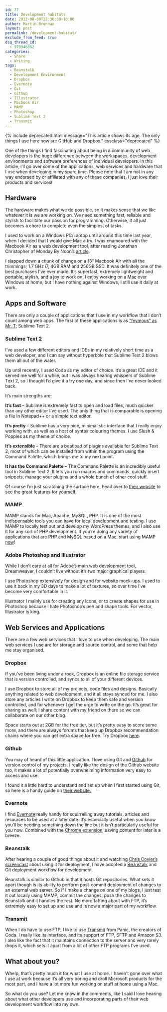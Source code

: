 ```yaml
---
id: 77
title: Development habitats
date: 2012-08-08T22:36:08+10:00
author: Martin Brennan
layout: post
permalink: /development-habitat/
exclude_from_feed: true
dsq_thread_id:
  - 970946862
categories:
  - Share
  - Writing
tags:
  - Beanstalk
  - Development Environment
  - Dropbox
  - Evernote
  - Git
  - Github
  - Illustrator
  - Macbook Air
  - MAMP
  - Photoshop
  - Sublime Text 2
  - Transmit
---
```


{% include deprecated.html message="This article shows its age. The only things I use here now are GitHub and Dropbox." cssclass="deprecated" %}

One of the things I find fascinating about being in a community of web developers is the huge difference between the workspaces, development environments and software preferences of individual developers. In this article, I’ll go over some of the applications, web services and hardware that I use when developing in my spare time. Please note that I am not in any way endorsed by or affiliated with any of these companies, I just love their products and services!<!--more-->

## Hardware

The hardware makes what we do possible, so it makes sense that we like whatever it is we are working on. We need something fast, reliable and stylish to facilitate our passion for programming. Otherwise, it all just becomes a chore to complete even the simplest of tasks.

I used to work on a Windows PC/Laptop until around this time last year, when I decided that I would give Mac a try. I was enamoured with the Macbook Air as a web development tool, after reading Jonathan Christopher of Monday By Noon’s [article](http://mondaybynoon.com/20110712/macbook-air-web-development/).

I slapped down a chunk of change on a 13″ Macbook Air with all the trimmings; 1.7 GHz i7, 4GB RAM and 256GB SSD. It was definitely one of the best purchases I’ve ever made. It’s superfast, extremely lightweight and portable, stylish, and a joy to work on. I enjoy working on a Mac over Windows at home, but I have nothing against Windows, I still use it daily at work.

## Apps and Software

There are only a couple of applications that I use in my workflow that I don’t count among web apps. The first of these applications is as [“feymous” as Mr. T](http://youtu.be/BmQGxzIUVbk?t=3m40s); Sublime Text 2.

### Sublime Text 2

I’ve used a few different editors and IDEs in my relatively short time as a web developer, and I can say without hyperbole that Sublime Text 2 blows them all out of the water.

Up until recently, I used Coda as my editor of choice. It’s a great IDE and it served me well for a while, but I was always hearing whispers of Sublime Text 2, so I thought I’d give it a try one day, and since then I’ve never looked back.

It’s main strengths are:

**It’s fast** – Sublime is extremely fast to open and load files, much quicker than any other editor I’ve used. The only thing that is comparable is opening a file in Notepad++ or a simple text editor.

**It’s pretty** – Sublime has a very nice, minimalistic interface that I really enjoy working with, as well as a host of syntax colouring themes. I use Slush & Poppies as my theme of choice.

**It’s extensible** – There are a boatload of plugins available for Sublime Text 2, most of which can be installed from within the program using the Command Palette, which brings me to my next point.

**It has the Command Palette** – The Command Palette is an incredibly useful tool in Sublime Text 2. It lets you run macros and commands, quickly insert snippets, manage your plugins and a whole bunch of other cool stuff.

Of course I’m just scratching the surface here, head over to [their website](http://www.sublimetext.com/) to see the great features for yourself.

### MAMP

MAMP stands for Mac, Apache, MySQL, PHP. It is one of the most indispensable tools you can have for local development and testing. I use MAMP to locally test out and develop my WordPress themes, and I also use it for any sort of PHP development. If you’re doing any variety of applications that are PHP and MySQL based on a Mac, start using MAMP [now](http://www.mamp.info/en/index.html)!

### Adobe Photoshop and Illustrator

While I don’t care at all for Adobe’s main web development tool, Dreamweaver, I couldn’t live without it’s two major graphical players.

I use Photoshop extensively for design and for website mock-ups. I used to use it back in my 3D days to make a lot of textures, so over time I’ve become very comfortable in it.

Illustrator I mainly use for creating any icons, or to create shapes for use in Photoshop because I hate Photoshop’s pen and shape tools. For vector, Illustrator is king.

## Web Services and Applications

There are a few web services that I love to use when developing. The main web services I use are for storage and source control, and some that help me stay organised.

### Dropbox

If you’ve been living under a rock, Dropbox is an online file storage service that is version controlled, and syncs to all of your different devices.

I use Dropbox to store all of my projects, code files and designs. Basically anything related to web development, and it all stays synced for me. I also store any articles I write on Dropbox to keep them safe and version controlled, and for whenever I get the urge to write on the go. It’s great for sharing as well; I share content with my friend on there so we can collaborate on our other blog.

Space starts out at 2GB for the free tier, but it’s pretty easy to score some more, and there are always forums that keep up Dropbox recommendation chains where you can get extra space for free. Try Dropbox [here](http://www.dropbox.com).

### Github

You may of heard of this little application. I love using Git and [Github](http://www.github.com) for version control of my projects. I really like the design of the Github website too, it makes a lot of potentially overwhelming information very easy to access and use.

I found it a little hard to understand and set up when I first started using Git, so here is a handy guide on [their website.](https://help.github.com/articles/set-up-git)

### Evernote

I find [Evernote](http://evernote.com/) really handy for squirrelling away tutorials, articles and resources to be used at a later date. It’s especially useful when you know you’ll be needing something down the line but it isn’t particularly useful for you now. Combined with the [Chrome extension](https://chrome.google.com/webstore/detail/pioclpoplcdbaefihamjohnefbikjilc), saving content for later is a breeze.

### Beanstalk

After hearing a couple of good things about it and watching [Chris Coyier’s screencast](http://css-tricks.com/video-screencasts/109-getting-off-ftp-and-onto-git-deployment-with-beanstalk/) about using it for deployment, I have adopted a [Beanstalk](http://beanstalkapp.com/) and Git deployment workflow for development.

Beanstalk is similar to Github in that it hosts Git repositories. What sets it apart though is its ability to perform post-commit deployment of changes to an external web server. So if I make a change on one of my blogs, I just test it out locally using MAMP, commit the changes, push the changes to Beanstalk and it handles the rest. No more faffing about with FTP, it’s extremely easy to set up and use and is now a major part of my workflow.

### Transmit

When I do have to use FTP, I like to use [Transmit](http://panic.com/transmit/) from Panic, the creators of Coda. I really like its interface, and its support of FTP, SFTP and Amazon S3. I also like the fact that it maintains connection to the server and very rarely drops it, which sets it apart from a lot of other FTP programs I’ve used.

## What about you?

Whelp, that’s pretty much it for what I use at home. I haven’t gone over what I use at work because it’s all very boring and droll Microsoft products for the most part, and I have a lot more fun working on stuff at home using a Mac.

So what do you use? Let me know in the comments, like I said I love hearing about what other developers use and incorporating parts of their web development workflow into my own.
